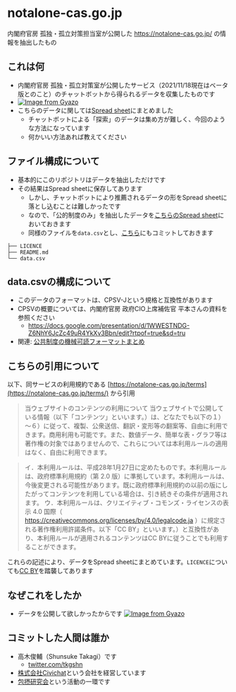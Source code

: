 
# notalone-cas.go.jp
内閣府官房 孤独・孤立対策担当室が公開した https://notalone-cas.go.jp/ の情報を抽出したもの

## これは何
- 内閣府官房 孤独・孤立対策室が公開したサービス（2021/11/18現在はベータ版とのこと）のチャットボットから得られるデータを収集したものです
- [![Image from Gyazo](https://i.gyazo.com/30be008050e49609bdad717491c36a3c.jpg)](https://gyazo.com/30be008050e49609bdad717491c36a3c)
- こちらのデータに関しては[Spread sheet](https://docs.google.com/spreadsheets/d/19iNsXh2RY38omXCfCN_pbp7XBdeMy5TF07lTrzxiRaY/edit?usp=sharing)にまとめました
	- チャットボットによる「探索」のデータは集め方が難しく、今回のような方法になっています
	- 何かいい方法あれば教えてください

## ファイル構成について
- 基本的にこのリポジトリはデータを抽出しただけです
- その結果はSpread sheetに保存してあります
	- しかし、チャットボットにより推薦されるデータの形をSpread sheetに落とし込むことは難しかったです
	- なので、「公的制度のみ」を抽出したデータを[こちらのSpread sheet](https://docs.google.com/spreadsheets/d/1oC0SS0gzlQYe7yYcw3CUxYeia6sb5LzNWNDDF7oV3Fk/edit#gid=1429606858)においておきます
	- 同様のファイルを`data.csv`とし、[こちら](https://github.com/Civichat/notalone-cas.go.jp/blob/master/data.csv)にもコミットしておきます

```
├── LICENCE
├── README.md
└── data.csv
```

## data.csvの構成について
- このデータのフォーマットは、CPSV-Jという規格と互換性があります
- CPSVの概要については、内閣府官房 政府CIO上席補佐官 平本さんの資料を参照ください
	- https://docs.google.com/presentation/d/1WWESTNDG-Z6NhY6JcZc49uR4YkXv3Bbn/edit?rtpof=true&sd=tru
- 関連: [公共制度の機械可読フォーマットまとめ](https://scrapbox.io/c4j/%E5%85%AC%E5%85%B1%E5%88%B6%E5%BA%A6%E3%81%AE%E6%A9%9F%E6%A2%B0%E5%8F%AF%E8%AA%AD%E3%83%95%E3%82%A9%E3%83%BC%E3%83%9E%E3%83%83%E3%83%88%E3%81%BE%E3%81%A8%E3%82%81)
## こちらの引用について
以下、同サービスの利用規約である [https://notalone-cas.go.jp/terms](https://notalone-cas.go.jp/terms/) から引用

> 当ウェブサイトのコンテンツの利用について
> 当ウェブサイトで公開している情報（以下「コンテンツ」といいます。）は、どなたでも以下の１）～６）に従って、複製、公衆送信、翻訳・変形等の翻案等、自由に利用できます。商用利用も可能です。また、数値データ、簡単な表・グラフ等は著作権の対象ではありませんので、これらについては本利用ルールの適用はなく、自由に利用できます。

> イ．本利用ルールは、平成28年1月27日に定めたものです。本利用ルールは、政府標準利用規約（第 2.0 版）に準拠しています。本利用ルールは、今後変更される可能性があります。既に政府標準利用規約の以前の版にしたがってコンテンツを利用している場合は、引き続きその条件が適用されます。
> ウ．本利用ルールは、クリエイティブ・コモンズ・ライセンスの表示 4.0 国際（ https://creativecommons.org/licenses/by/4.0/legalcode.ja ）に規定される著作権利用許諾条件。以下「CC BY」といいます。）と互換性があり、本利用ルールが適用されるコンテンツはCC BYに従うことでも利用することができます。

これらの記述により、データをSpread sheetにまとめています。`LICENCE`についても[CC BY](https://creativecommons.org/licenses/by/4.0/legalcode.txt)を踏襲してあります

## なぜこれをしたか
- データを公開して欲しかったからです
[![Image from Gyazo](https://i.gyazo.com/d301ac69845a24a64f128a76de397d12.png)](https://gyazo.com/d301ac69845a24a64f128a76de397d12)


## コミットした人間は誰か
- 高木俊輔（Shunsuke Takagi）です
	- [twitter.com/tkgshn](https://twitter.com/tkgshn)
- [株式会社Civichat](https://civichat.jp)という会社を経営しています
- [包摂研究会](https://tkgshn.github.io/projpoverty/)という活動の一環です
